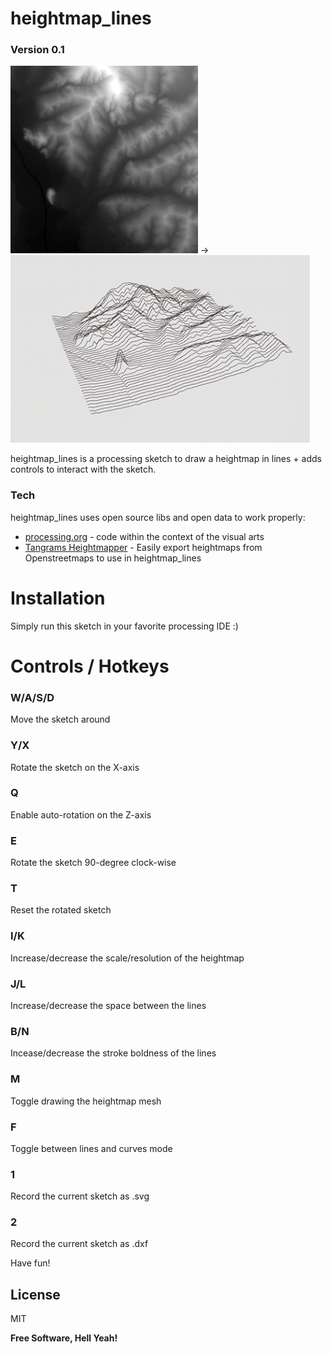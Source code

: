 # heightmap_lines
### Version 0.1
<p float="left">
<img src="https://github.com/sorny/heightmap_lines/blob/main/data/Heightmap.png?raw=true" alt="heightmap example" height="300">
  ->
<img src="https://github.com/sorny/heightmap_lines/blob/main/heightmap_lines.png?raw=true" alt="heightmap_lines example" height="300">
</p>
heightmap_lines is a processing sketch to draw a heightmap in lines + adds controls to interact with the sketch.

### Tech
heightmap_lines uses open source libs and open data to work properly:

* [processing.org](https://processing.org/) - code within the context of the visual arts
* [Tangrams Heightmapper](https://tangrams.github.io/heightmapper) - Easily export heightmaps from Openstreetmaps to use in heightmap_lines


# Installation
Simply run this sketch in your favorite processing IDE :)

# Controls / Hotkeys

### W/A/S/D
Move the sketch around 

### Y/X
Rotate the sketch on the X-axis

### Q
Enable auto-rotation on the Z-axis

### E
Rotate the sketch 90-degree clock-wise

### T
Reset the rotated sketch

### I/K
Increase/decrease the scale/resolution of the heightmap

### J/L
Increase/decrease the space between the lines

### B/N
Incease/decrease the stroke boldness of the lines

### M
Toggle drawing the heightmap mesh

### F
Toggle between lines and curves mode

### 1
Record the current sketch as .svg

### 2
Record the current sketch as .dxf




Have fun!

License
----

MIT

**Free Software, Hell Yeah!**
